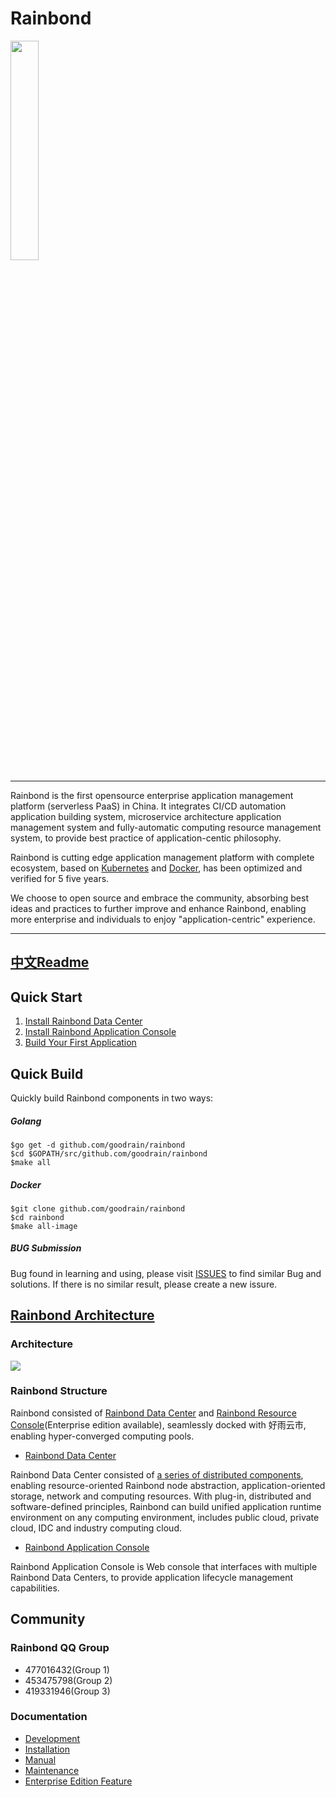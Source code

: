 # Rainbond

<img src="https://github.com/goodrain/rainbond/blob/master/docs/rainbond_logo.png" width="30%">

----
Rainbond is the first opensource enterprise application management platform (serverless PaaS) in China. It integrates CI/CD automation application building system, microservice architecture application management system and fully-automatic computing resource management system, to provide best practice of application-centic philosophy.

Rainbond is cutting edge application management platform with complete ecosystem, based on [Kubernetes](https://github.com/kubernetes/kubernetes) and [Docker](https://github.com/moby/moby), has been optimized and verified for 5 five years.

We choose to open source and embrace the community, absorbing best ideas and practices to further improve and enhance Rainbond, enabling more enterprise and individuals to enjoy "application-centric" experience.

----
## [中文Readme](https://github.com/goodrain/rainbond/blob/master/docs/Readme_cn.md)
## Quick Start

1. [Install Rainbond Data Center]()
2. [Install Rainbond Application Console]()
3. [Build Your First Application]()

## Quick Build

Quickly build Rainbond components in two ways:

##### Golang

```
$go get -d github.com/goodrain/rainbond
$cd $GOPATH/src/github.com/goodrain/rainbond
$make all
```
##### Docker

```
$git clone github.com/goodrain/rainbond
$cd rainbond
$make all-image
```
##### BUG Submission

Bug found in learning and using, please visit [ISSUES](https://github.com/goodrain/rainbond/issues) to find similar Bug and solutions. If there is no similar result, please create a new issure.

## [Rainbond Architecture]()

### Architecture

<img src="https://github.com/goodrain/rainbond/blob/master/docs/rainbond_architecture.png" >

### Rainbond Structure

Rainbond consisted of [Rainbond Data Center](https://github.com/goodrain/rainbond) and [Rainbond Resource Console](https://github.com/goodrain/rainbond-ui)(Enterprise edition available), seamlessly docked with 好雨云市, enabling hyper-converged computing pools.

* [Rainbond Data Center]()    

Rainbond Data Center consisted of [a series of distributed components](), enabling resource-oriented Rainbond node abstraction, application-oriented storage, network and computing resources. With plug-in, distributed and software-defined principles, Rainbond can build unified application runtime environment on any computing environment, includes public cloud, private cloud, IDC and industry computing cloud.

* [Rainbond Application Console]()

Rainbond Application Console is Web console that interfaces with multiple Rainbond Data Centers, to provide application lifecycle management capabilities.

## Community

### Rainbond QQ Group

- 477016432(Group 1)  
- 453475798(Group 2)  
- 419331946(Group 3)

### Documentation

- [Development](http://doc.goodrain.com/cloudbang-community-install/247616)
- [Installation](http://doc.goodrain.com/cloudbang-community-install/247616)
- [Manual](http://doc.goodrain.com/usage)
- [Maintenance](http://doc.goodrain.com/cloudbang-community-install/215655)
- [Enterprise Edition Feature](http://doc.goodrain.com/cloudbang-enterprise)
